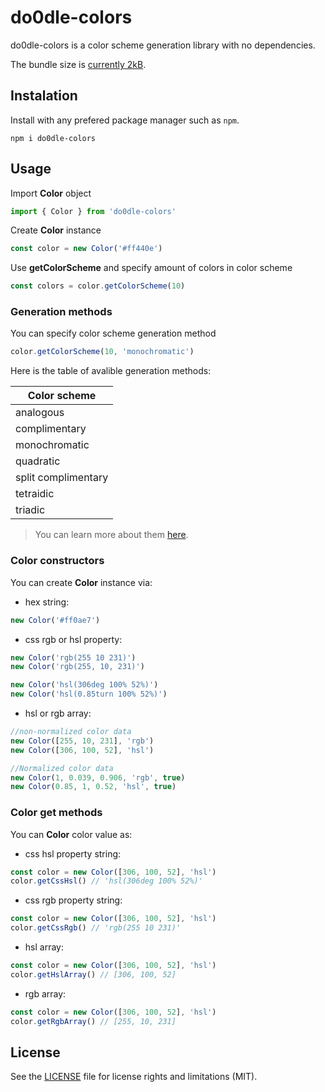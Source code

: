 # do0dle-colors

do0dle-colors is a color scheme generation library with no dependencies.

The bundle size is [currently 2kB](https://bundlephobia.com/package/do0dle-colors@1.1.3).

## Instalation

Install with any prefered package manager such as `npm`.

`npm i do0dle-colors`

## Usage

Import **Color** object
```js
import { Color } from 'do0dle-colors'
```
Create **Color** instance
```js 
const color = new Color('#ff440e')
```
Use **getColorScheme** and specify amount of colors in color scheme
```js
const colors = color.getColorScheme(10)
```

### Generation methods

You can specify color scheme generation method
```js
color.getColorScheme(10, 'monochromatic')
```
Here is the table of avalible generation methods:

|    Color scheme     |
|---------------------|
|     analogous       |
|    complimentary    |
|    monochromatic    |
|      quadratic      |
| split complimentary |
|      tetraidic      |
|       triadic       |

>You can learn more about them [here](https://en.wikipedia.org/wiki/Color_scheme).

### Color constructors

You can create **Color** instance via:

* hex string: 
```js
new Color('#ff0ae7')
```
* css rgb or hsl property:
```js
new Color('rgb(255 10 231)')
new Color('rgb(255, 10, 231)')

new Color('hsl(306deg 100% 52%)')
new Color('hsl(0.85turn 100% 52%)')
```
* hsl or rgb array:
```js
//non-normalized color data
new Color([255, 10, 231], 'rgb')
new Color([306, 100, 52], 'hsl')

//Normalized color data
new Color(1, 0.039, 0.906, 'rgb', true)
new Color(0.85, 1, 0.52, 'hsl', true)
```

### Color get methods 

You can **Color** color value as:

* css hsl property string:
```js
const color = new Color([306, 100, 52], 'hsl')
color.getCssHsl() // 'hsl(306deg 100% 52%)'
```
* css rgb property string:
```js
const color = new Color([306, 100, 52], 'hsl')
color.getCssRgb() // 'rgb(255 10 231)'
```
* hsl array:
```js
const color = new Color([306, 100, 52], 'hsl')
color.getHslArray() // [306, 100, 52]
```
* rgb array:
```js
const color = new Color([306, 100, 52], 'hsl')
color.getRgbArray() // [255, 10, 231]
```

## License

See the [LICENSE](https://github.com/do0dleman/do0dle-colors/blob/master/LICENSE.md) file for license rights and limitations (MIT).
